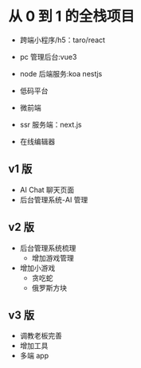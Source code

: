# 从 0 到 1 的全栈项目

-   跨端小程序/h5：taro/react

-   pc 管理后台:vue3

-   node 后端服务:koa nestjs

-   低码平台

-   微前端

-   ssr 服务端：next.js

-   在线编辑器

## v1 版

-   AI Chat 聊天页面
-   后台管理系统-AI 管理

## v2 版

-   后台管理系统梳理
    -   增加游戏管理
-   增加小游戏
    -   贪吃蛇
    -   俄罗斯方块

## v3 版

-   调教老板完善
-   增加工具
-   多端 app
